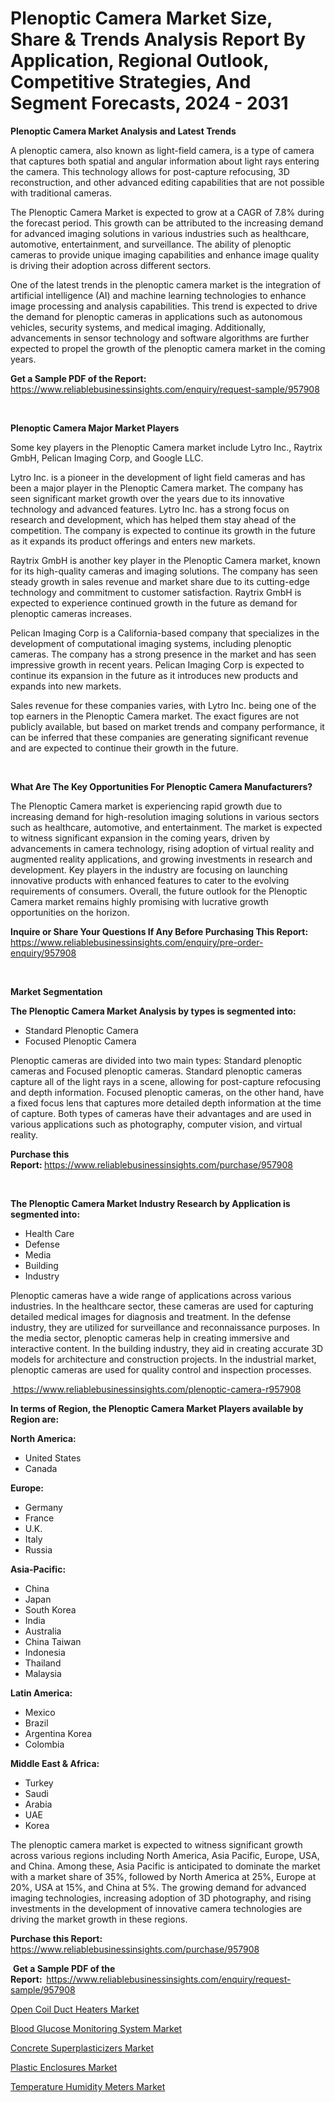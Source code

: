 <p><h1>Plenoptic Camera Market Size, Share & Trends Analysis Report By Application, Regional Outlook, Competitive Strategies, And Segment Forecasts, 2024 - 2031</h1></p><p><strong>Plenoptic Camera Market Analysis and Latest Trends</strong></p>
<p><p>A plenoptic camera, also known as light-field camera, is a type of camera that captures both spatial and angular information about light rays entering the camera. This technology allows for post-capture refocusing, 3D reconstruction, and other advanced editing capabilities that are not possible with traditional cameras. </p><p>The Plenoptic Camera Market is expected to grow at a CAGR of 7.8% during the forecast period. This growth can be attributed to the increasing demand for advanced imaging solutions in various industries such as healthcare, automotive, entertainment, and surveillance. The ability of plenoptic cameras to provide unique imaging capabilities and enhance image quality is driving their adoption across different sectors. </p><p>One of the latest trends in the plenoptic camera market is the integration of artificial intelligence (AI) and machine learning technologies to enhance image processing and analysis capabilities. This trend is expected to drive the demand for plenoptic cameras in applications such as autonomous vehicles, security systems, and medical imaging. Additionally, advancements in sensor technology and software algorithms are further expected to propel the growth of the plenoptic camera market in the coming years.</p></p>
<p><strong>Get a Sample PDF of the Report:&nbsp;</strong> <a href="https://www.reliablebusinessinsights.com/enquiry/request-sample/957908">https://www.reliablebusinessinsights.com/enquiry/request-sample/957908</a></p>
<p>&nbsp;</p>
<p><strong>Plenoptic Camera Major Market Players</strong></p>
<p><p>Some key players in the Plenoptic Camera market include Lytro Inc., Raytrix GmbH, Pelican Imaging Corp, and Google LLC.</p><p>Lytro Inc. is a pioneer in the development of light field cameras and has been a major player in the Plenoptic Camera market. The company has seen significant market growth over the years due to its innovative technology and advanced features. Lytro Inc. has a strong focus on research and development, which has helped them stay ahead of the competition. The company is expected to continue its growth in the future as it expands its product offerings and enters new markets.</p><p>Raytrix GmbH is another key player in the Plenoptic Camera market, known for its high-quality cameras and imaging solutions. The company has seen steady growth in sales revenue and market share due to its cutting-edge technology and commitment to customer satisfaction. Raytrix GmbH is expected to experience continued growth in the future as demand for plenoptic cameras increases.</p><p>Pelican Imaging Corp is a California-based company that specializes in the development of computational imaging systems, including plenoptic cameras. The company has a strong presence in the market and has seen impressive growth in recent years. Pelican Imaging Corp is expected to continue its expansion in the future as it introduces new products and expands into new markets.</p><p>Sales revenue for these companies varies, with Lytro Inc. being one of the top earners in the Plenoptic Camera market. The exact figures are not publicly available, but based on market trends and company performance, it can be inferred that these companies are generating significant revenue and are expected to continue their growth in the future.</p></p>
<p>&nbsp;</p>
<p><strong>What Are The Key Opportunities For Plenoptic Camera Manufacturers?</strong></p>
<p><p>The Plenoptic Camera market is experiencing rapid growth due to increasing demand for high-resolution imaging solutions in various sectors such as healthcare, automotive, and entertainment. The market is expected to witness significant expansion in the coming years, driven by advancements in camera technology, rising adoption of virtual reality and augmented reality applications, and growing investments in research and development. Key players in the industry are focusing on launching innovative products with enhanced features to cater to the evolving requirements of consumers. Overall, the future outlook for the Plenoptic Camera market remains highly promising with lucrative growth opportunities on the horizon.</p></p>
<p><strong>Inquire or Share Your Questions If Any Before Purchasing This Report:</strong> <a href="https://www.reliablebusinessinsights.com/enquiry/pre-order-enquiry/957908">https://www.reliablebusinessinsights.com/enquiry/pre-order-enquiry/957908</a></p>
<p>&nbsp;</p>
<p><strong>Market Segmentation</strong></p>
<p><strong>The Plenoptic Camera Market Analysis by types is segmented into:</strong></p>
<p><ul><li>Standard Plenoptic Camera</li><li>Focused Plenoptic Camera</li></ul></p>
<p><p>Plenoptic cameras are divided into two main types: Standard plenoptic cameras and Focused plenoptic cameras. Standard plenoptic cameras capture all of the light rays in a scene, allowing for post-capture refocusing and depth information. Focused plenoptic cameras, on the other hand, have a fixed focus lens that captures more detailed depth information at the time of capture. Both types of cameras have their advantages and are used in various applications such as photography, computer vision, and virtual reality.</p></p>
<p><strong>Purchase this Report:&nbsp;</strong><a href="https://www.reliablebusinessinsights.com/purchase/957908">https://www.reliablebusinessinsights.com/purchase/957908</a></p>
<p>&nbsp;</p>
<p><strong>The Plenoptic Camera Market Industry Research by Application is segmented into:</strong></p>
<p><ul><li>Health Care</li><li>Defense</li><li>Media</li><li>Building</li><li>Industry</li></ul></p>
<p><p>Plenoptic cameras have a wide range of applications across various industries. In the healthcare sector, these cameras are used for capturing detailed medical images for diagnosis and treatment. In the defense industry, they are utilized for surveillance and reconnaissance purposes. In the media sector, plenoptic cameras help in creating immersive and interactive content. In the building industry, they aid in creating accurate 3D models for architecture and construction projects. In the industrial market, plenoptic cameras are used for quality control and inspection processes.</p></p>
<p><a href="https://www.reliablebusinessinsights.com/plenoptic-camera-r957908">&nbsp;https://www.reliablebusinessinsights.com/plenoptic-camera-r957908</a></p>
<p><strong>In terms of Region, the Plenoptic Camera Market Players available by Region are:</strong></p>
<p>
    <p> <strong> North America: </strong>
        <ul>
            <li>United States</li>
            <li>Canada</li>
        </ul>
        </p> 
    <p> <strong> Europe: </strong>
        <ul>
            <li>Germany</li>
            <li>France</li>
            <li>U.K.</li>
            <li>Italy</li>
            <li>Russia</li>
        </ul>
        </p> 
    <p> <strong> Asia-Pacific: </strong>
        <ul>
            <li>China</li>
            <li>Japan</li>
            <li>South Korea</li>
            <li>India</li>
            <li>Australia</li>
            <li>China Taiwan</li>
            <li>Indonesia</li>
            <li>Thailand</li>
            <li>Malaysia</li>
        </ul>
        </p> 
    <p> <strong> Latin America: </strong>
        <ul>
            <li>Mexico</li>
            <li>Brazil</li>
            <li>Argentina Korea</li>
            <li>Colombia</li>
        </ul>
        </p> 
    <p> <strong> Middle East & Africa: </strong>
        <ul>
            <li>Turkey</li>
            <li>Saudi</li>
            <li>Arabia</li>
            <li>UAE</li>
            <li>Korea</li>
        </ul>
    </p>
    </p>
<p><p>The plenoptic camera market is expected to witness significant growth across various regions including North America, Asia Pacific, Europe, USA, and China. Among these, Asia Pacific is anticipated to dominate the market with a market share of 35%, followed by North America at 25%, Europe at 20%, USA at 15%, and China at 5%. The growing demand for advanced imaging technologies, increasing adoption of 3D photography, and rising investments in the development of innovative camera technologies are driving the market growth in these regions.</p></p>
<p><strong>Purchase this Report: </strong><a href="https://www.reliablebusinessinsights.com/purchase/957908">https://www.reliablebusinessinsights.com/purchase/957908</a></p>
<p>&nbsp;<strong>Get a Sample PDF of the Report:&nbsp;&nbsp;</strong><a href="https://www.reliablebusinessinsights.com/enquiry/request-sample/957908">https://www.reliablebusinessinsights.com/enquiry/request-sample/957908</a></p>
<p><strong></strong></p>
<p><p><a href="https://medium.com/@boboko938_76821/open-coil-duct-heaters-industry-analysis-report-its-market-size-growing-with-a-cagr-of-5-6-cbd285ee3d60">Open Coil Duct Heaters Market</a></p><p><a href="https://github.com/hrhzhypq19/Market-Research-Report-List-1/blob/main/blood-glucose-monitoring-system-market.md">Blood Glucose Monitoring System Market</a></p><p><a href="https://github.com/angelajermaine/Market-Research-Report-List-5/blob/main/concrete-superplasticizers-market.md">Concrete Superplasticizers Market</a></p><p><a href="https://medium.com/@addiehirthe20/plastic-enclosures-market-research-report-includes-analysis-on-market-size-share-and-growth-rate-3efb4ed38461">Plastic Enclosures Market</a></p><p><a href="https://medium.com/@cathymaggio_46644/strategic-insights-into-global-temperature-humidity-meters-market-trends-2024-2031-covered-in-0cd58180d4bb">Temperature Humidity Meters Market</a></p></p>